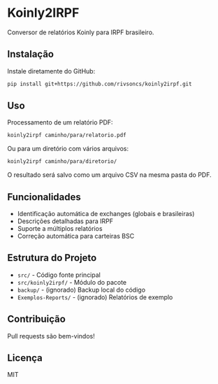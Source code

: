 # Koinly2IRPF

Conversor de relatórios Koinly para IRPF brasileiro.

## Instalação

Instale diretamente do GitHub:

```bash
pip install git+https://github.com/rivsoncs/koinly2irpf.git
```

## Uso

Processamento de um relatório PDF:

```bash
koinly2irpf caminho/para/relatorio.pdf
```

Ou para um diretório com vários arquivos:

```bash
koinly2irpf caminho/para/diretorio/
```

O resultado será salvo como um arquivo CSV na mesma pasta do PDF.

## Funcionalidades
- Identificação automática de exchanges (globais e brasileiras)
- Descrições detalhadas para IRPF
- Suporte a múltiplos relatórios
- Correção automática para carteiras BSC

## Estrutura do Projeto
- `src/` - Código fonte principal
- `src/koinly2irpf/` - Módulo do pacote
- `backup/` - (ignorado) Backup local do código
- `Exemplos-Reports/` - (ignorado) Relatórios de exemplo

## Contribuição
Pull requests são bem-vindos!

## Licença
MIT 